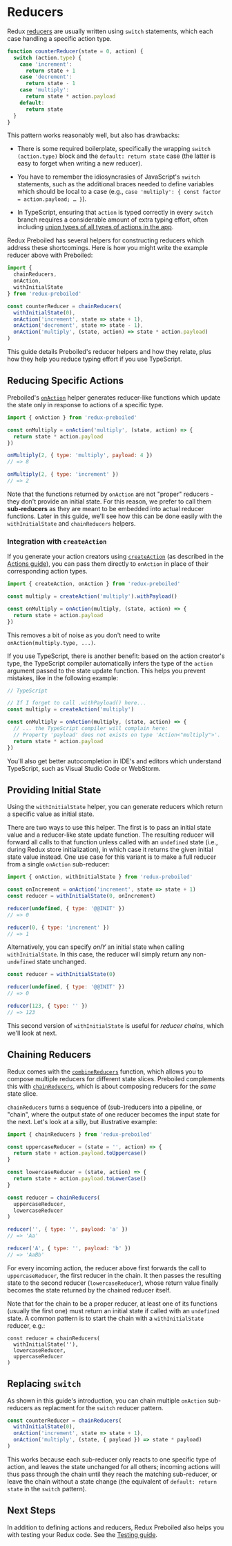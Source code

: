 # Reducers

Redux [reducers][redux-reducers] are usually written using `switch` statements,
which each case handling a specific action type.

```js
function counterReducer(state = 0, action) {
  switch (action.type) {
    case 'increment':
      return state + 1
    case 'decrement':
      return state - 1
    case 'multiply':
      return state * action.payload
    default:
      return state
  }
}
```

This pattern works reasonably well, but also has drawbacks:

* There is some required boilerplate, specifically the wrapping `switch
 (action.type)` block and the `default: return state` case (the latter is easy
 to forget when writing a new reducer).

* You have to remember the idiosyncrasies of JavaScript's `switch` statements,
  such as the additional braces needed to define variables which should be
  local to a case (e.g., `case 'multiply': { const factor = action.payload; …
  }`).

* In TypeScript, ensuring that `action` is typed correctly in every `switch`
  branch requires a considerable amount of extra typing effort, often including
  [union types of all types of actions in the app][redux-ts-actions].

Redux Preboiled has several helpers for constructing reducers which address
these shortcomings. Here is how you might write the example reducer above with
Preboiled:

```js
import {
  chainReducers,
  onAction,
  withInitialState
} from 'redux-preboiled'

const counterReducer = chainReducers(
  withInitialState(0),
  onAction('increment', state => state + 1),
  onAction('decrement', state => state - 1),
  onAction('multiply', (state, action) => state * action.payload)
)
```

This guide details Preboiled's reducer helpers and how they relate, plus how
they help you reduce typing effort if you use TypeScript.

## Reducing Specific Actions

Preboiled's [`onAction`](../api/onAction.md) helper generates reducer-like
functions which update the state only in response to actions of a specific type.

```js
import { onAction } from 'redux-preboiled'

const onMultiply = onAction('multiply', (state, action) => {
  return state * action.payload
})

onMultiply(2, { type: 'multiply', payload: 4 })
// => 8

onMultiply(2, { type: 'increment' })
// => 2
```

Note that the functions returned by `onAction` are not "proper" reducers - they
don't provide an initial state. For this reason, we prefer to call them
**sub-reducers** as they are meant to be embedded into actual reducer functions.
Later in this guide, we'll see how this can be done easily with the
`withInitialState` and `chainReducers` helpers.

### Integration with `createAction`

If you generate your action creators using
[`createAction`](../api/createAction.md) (as described in the
[Actions guide](./actions.md)), you can pass them directly to `onAction` in
place of their corresponding action types.

```js
import { createAction, onAction } from 'redux-preboiled'

const multiply = createAction('multiply').withPayload()

const onMultiply = onAction(multiply, (state, action) => {
  return state + action.payload
})
```

This removes a bit of noise as you don't need to write
`onAction(multiply.type, ...)`.

If you use TypeScript, there is another benefit: based on the action creator's
type, the TypeScript compiler automatically infers the type of the `action`
argument passed to the state update function. This helps you prevent mistakes,
like in the following example:

```ts
// TypeScript

// If I forget to call .withPayload() here...
const multiply = createAction('multiply')

const onMultiply = onAction(multiply, (state, action) => {
  // ... the TypeScript compiler will complain here:
  // Property 'payload' does not exists on type 'Action<"multiply">'.
  return state * action.payload
})
```

You'll also get better autocompletion in IDE's and editors which understand
TypeScript, such as Visual Studio Code or WebStorm.

## Providing Initial State

Using the `withInitialState` helper, you can generate reducers which return a
specific value as initial state.

There are two ways to use this helper. The first is to pass an initial state
value and a reducer-like state update function. The resulting reducer will
forward all calls to that function unless called with an `undefined` state
(i.e., during Redux store initialization), in which case it returns the given
initial state value instead. One use case for this variant is to make a
full reducer from a single `onAction` sub-reducer:

```js
import { onAction, withInitialState } from 'redux-preboiled'

const onIncrement = onAction('increment', state => state + 1)
const reducer = withInitialState(0, onIncrement)

reducer(undefined, { type: '@@INIT' })
// => 0

reducer(0, { type: 'increment' })
// => 1
```

Alternatively, you can specify _onlY_ an initial state when calling
`withInitialState`. In this case, the reducer will simply return any
non-`undefined` state unchanged.

```js
const reducer = withInitialState(0)

reducer(undefined, { type: '@@INIT' })
// => 0

reducer(123, { type: '' })
// => 123
```

This second version of `withInitialState` is useful for _reducer chains_, which
we'll look at next.

## Chaining Reducers

Redux comes with the [`combineReducers`][redux-combine-reducers] function, which
allows you to compose multiple reducers for different state slices.
Preboiled complements this with [`chainReducers`](../api/chainReducers.md),
which is about composing reducers for the _same_ state slice.

`chainReducers` turns a sequence of (sub-)reducers into a pipeline, or "chain",
where the output state of one reducer becomes the input state for the next.
Let's look at a silly, but illustrative example:

```js
import { chainReducers } from 'redux-preboiled'

const uppercaseReducer = (state = '', action) => {
  return state + action.payload.toUppercase()
}

const lowercaseReducer = (state, action) => {
  return state + action.payload.toLowerCase()
}

const reducer = chainReducers(
  uppercaseReducer,
  lowercaseReducer
)

reducer('', { type: '', payload: 'a' })
// => 'Aa'

reducer('A', { type: '', payload: 'b' })
// => 'AaBb'
```

For every incoming action, the reducer above first forwards the call to
`uppercaseReducer`, the first reducer in the chain. It then passes the resulting
state to the second reducer (`lowercaseReducer`), whose return value finally
becomes the state returned by the chained reducer itself.

Note that for the chain to be a proper reducer, at least one of its functions
(usually the first one) must return an initial state if called with an
`undefined` state. A common pattern is to start the chain with a
`withInitialState` reducer, e.g.:

```
const reducer = chainReducers(
  withInitialState(''),
  lowercaseReducer,
  uppercaseReducer
)
```

## Replacing `switch`

As shown in this guide's introduction, you can chain multiple `onAction`
sub-reducers as replacment for the `switch` reducer pattern.

```js
const counterReducer = chainReducers(
  withInitialState(0),
  onAction('increment', state => state + 1),
  onAction('multiply', (state, { payload }) => state * payload)
)
```

This works because each sub-reducer only reacts to one specific type of action,
and leaves the state unchanged for all others; incoming actions will thus pass
through the chain until they reach the matching sub-reducer, or leave the chain
without a state change (the equivalent of `default: return state` in the
`switch` pattern).

## Next Steps

In addition to defining actions and reducers, Redux Preboiled also helps you
with testing your Redux code. See the [Testing guide](./testing.md).

[redux-combine-reducers]: https://redux.js.org/api/combinereducers
[redux-reducers]: https://redux.js.org/basics/reducers
[redux-ts-actions]: https://redux.js.org/recipes/usage-with-typescript#type-checking-actions-action-creators
